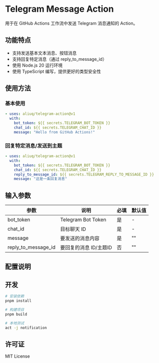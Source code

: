 # Telegram Message Action

用于在 GitHub Actions 工作流中发送 Telegram 消息通知的 Action。

## 功能特点

- 支持发送基本文本消息、按钮消息
- 支持回复特定消息（通过 reply_to_message_id）
- 使用 Node.js 20 运行环境
- 使用 TypeScript 编写，提供更好的类型安全性

## 使用方法

### 基本使用

```yaml
- uses: aliuq/telegram-action@v1
  with:
    bot_token: ${{ secrets.TELEGRAM_BOT_TOKEN }}
    chat_id: ${{ secrets.TELEGRAM_CHAT_ID }}
    message: "Hello from GitHub Actions!"
```

### 回复特定消息/发送到主题

```yaml
- uses: aliuq/telegram-action@v1
  with:
    bot_token: ${{ secrets.TELEGRAM_BOT_TOKEN }}
    chat_id: ${{ secrets.TELEGRAM_CHAT_ID }}
    reply_to_message_id: ${{ secrets.TELEGRAM_REPLY_TO_MESSAGE_ID }}
    message: "这是一条回复消息"
```

## 输入参数

| 参数 | 说明 | 必填 | 默认值 |
|------|------|------|--------|
| bot_token | Telegram Bot Token | 是 | - |
| chat_id | 目标聊天 ID | 是 | - |
| message | 要发送的消息内容 | 是 | "" |
| reply_to_message_id | 要回复的消息 ID/主题ID | 否 | "" |

## 配置说明

## 开发

```bash
# 安装依赖
pnpm install

# 构建项目
pnpm build

# 本地测试
act -j notification
```

## 许可证

MIT License
